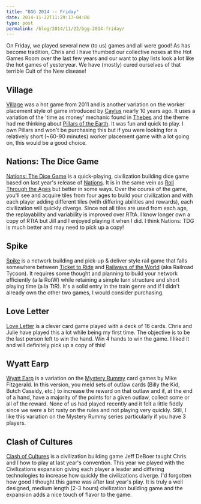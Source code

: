 ```yaml
---
title: "BGG 2014 -- Friday"
date: 2014-11-22T11:29:17-04:00
type: post
permalink: /blog/2014/11/22/bgg-2014-friday/
---
```

On Friday, we played several new (to us) games and all were good! As has become tradition, Chris and I have thumbed our collective noses at the Hot Games Room over the last few years and our want to play lists look a lot like the hot games of yesteryear. We have (mostly) cured ourselves of that terrible Cult of the New disease!

## Village

[Village](https://boardgamegeek.com/boardgame/104006/village) was a hot game from 2011 and is another variation on the worker placement style of game introduced by [Caylus](https://boardgamegeek.com/boardgame/18602/caylus) nearly 10 years ago. It uses a variation of the 'time as money' mechanic found in [Thebes](https://boardgamegeek.com/boardgame/30869/thebes) and the theme had me thinking about [Pillars of the Earth](https://boardgamegeek.com/boardgame/24480/pillars-earth). It was fun and quick to play. I own Pillars and won't be purchasing this but if you were looking for a relatively short (~60-90 minutes) worker placement game with a lot going on, this would be a good choice.

## Nations: The Dice Game

[Nations: The Dice Game](https://boardgamegeek.com/boardgame/157809/nations-dice-game) is a quick-playing, civilization building dice game based on last year's release of [Nations](https://boardgamegeek.com/boardgame/126042/nations). It is in the same vein as [Roll Through the Ages](https://boardgamegeek.com/boardgame/37380/roll-through-ages-bronze-age) but better in some ways. Over the course of the game, you'll see and acquire tiles from four ages to build your civilization and with each player adding different tiles (with differing abilities and rewards), each civilization will quickly diverge. Since not all tiles are used from each age, the replayability and variability is improved over RTtA. I know longer own a copy of RTtA but Jill and I enjoyed playing it when I did. I think Nations: TDG is much better and may need to pick up a copy!

## Spike

[Spike](https://boardgamegeek.com/boardgame/165876/spike) is a network building and pick-up & deliver style rail game that falls somewhere between [Ticket to Ride](https://boardgamegeek.com/boardgame/9209/ticket-ride) and [Railways of the World](https://boardgamegeek.com/boardgame/17133/railways-world) (aka Railroad Tycoon). It requires some thought and planning to build your network efficiently (a la RotW) while retaining a simple turn structure and short playing time (a la TtR). It's a solid entry in the train genre and if I didn't already own the other two games, I would consider purchasing.

## Love Letter

[Love Letter](https://boardgamegeek.com/boardgame/129622/love-letter) is a clever card game played with a deck of 16 cards. Chris and Julie have played this a lot while being my first time. The objective is to be the last person left to win the hand. Win 4 hands to win the game. I liked it and will definitely pick up a copy of this!

## Wyatt Earp

[Wyatt Earp](https://boardgamegeek.com/boardgame/878/wyatt-earp) is a variation on the [Mystery Rummy](https://boardgamegeek.com/wiki/page/Mystery_Rummy_series#) card games by Mike Fitzgerald. In this version, you meld sets of outlaw cards (Billy the Kid, Butch Cassidy, etc.) to increase the reward on that outlaw and if, at the end of a hand, have a majority of the points for a given outlaw, collect some or all of the reward. None of us had played recently and it felt a little fiddly since we were a bit rusty on the rules and not playing very quickly. Still, I like this variation on the Mystery Rummy series particularly if you have 3 players.

## Clash of Cultures

[Clash of Cultures](https://boardgamegeek.com/boardgame/40765/clash-cultures) is a civilization building game Jeff DeBoer taught Chris and I how to play at last year's convention. This year we played with the Civilizations expansion giving each player a leader and differing technologies to increase how quickly the civilizations diverge. I'd forgotten how good I thought this game was after last year's play. It is truly a well designed, medium length (2-3 hours) civilization building game and the expansion adds a nice touch of flavor to the game.
